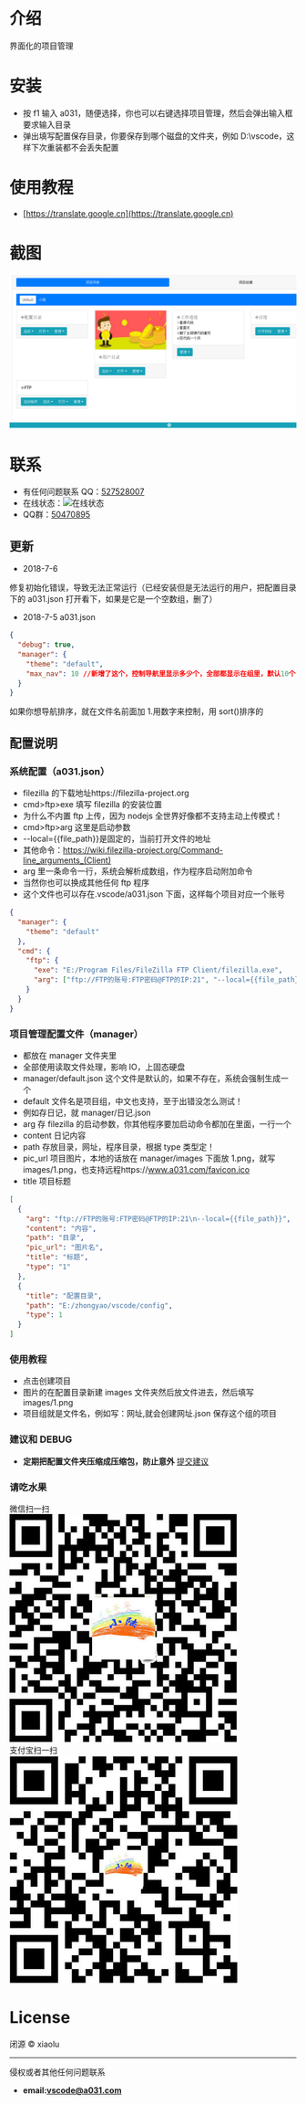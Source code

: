 # 介绍

界面化的项目管理

# 安装

- 按 f1 输入 a031，随便选择，你也可以右键选择项目管理，然后会弹出输入框要求输入目录
- 弹出填写配置保存目录，你要保存到哪个磁盘的文件夹，例如 D:\vscode，这样下次重装都不会丢失配置

# 使用教程

- [https://translate.google.cn](https://translate.google.cn)

# 截图

![界面截图](https://github.com/shijunti19/a031-xiaolu/blob/master/images/demo.png?raw=true)

# 联系

- 有任何问题联系 QQ：[527528007](http://sighttp.qq.com/authd?IDKEY=718ba7bf0e155f2ca65d5fc7646c324d9e7f2a8a8f2f20f9)    
- 在线状态：![在线状态](https://wpa.qq.com/imgd?IDKEY=718ba7bf0e155f2ca65d5fc7646c324d9e7f2a8a8f2f20f9&pic=53)     
- QQ群：[50470895](//shang.qq.com/wpa/qunwpa?idkey=c79ed4cc09a3082766690d2ea3a5f5674cb1b02d4652b9b5ef421e3f190d215e)    

## 更新

- 2018-7-6

修复初始化错误，导致无法正常运行（已经安装但是无法运行的用户，把配置目录下的 a031.json 打开看下，如果是它是一个空数组，删了）    

- 2018-7-5
  a031.json

```json
{
  "debug": true,
  "manager": {
    "theme": "default",
    "max_nav": 10 //新增了这个，控制导航里显示多少个，全部都显示在组里，默认10个
  }
}
```

如果你想导航排序，就在文件名前面加 1.用数字来控制，用 sort()排序的

## 配置说明

### 系统配置（a031.json）

- filezilla 的下载地址https://filezilla-project.org
- cmd>ftp>exe 填写 filezilla 的安装位置
- 为什么不内置 ftp 上传，因为 nodejs 全世界好像都不支持主动上传模式！
- cmd>ftp>arg 这里是启动参数
- --local={{file_path}}是固定的，当前打开文件的地址
- 其他命令：https://wiki.filezilla-project.org/Command-line_arguments_(Client)
- arg 里一条命令一行，系统会解析成数组，作为程序启动附加命令
- 当然你也可以换成其他任何 ftp 程序
- 这个文件也可以存在.vscode/a031.json 下面，这样每个项目对应一个账号

```json
{
  "manager": {
    "theme": "default"
  },
  "cmd": {
    "ftp": {
      "exe": "E:/Program Files/FileZilla FTP Client/filezilla.exe",
      "arg": ["ftp://FTP的账号:FTP密码@FTP的IP:21", "--local={{file_path}}"]
    }
  }
}
```

### 项目管理配置文件（manager）

- 都放在 manager 文件夹里
- 全部使用读取文件处理，影响 IO，上固态硬盘
- manager/default.json 这个文件是默认的，如果不存在，系统会强制生成一个
- default 文件名是项目组，中文也支持，至于出错没怎么测试！
- 例如存日记，就 manager/日记.json
- arg 存 filezilla 的启动参数，你其他程序要加启动命令都加在里面，一行一个
- content 日记内容
- path 存放目录，网址，程序目录，根据 type 类型定！
- pic_url 项目图片，本地的话放在 manager/images 下面放 1.png，就写 images/1.png，也支持远程https://www.a031.com/favicon.ico
- title 项目标题

```json
[
  {
    "arg": "ftp://FTP的账号:FTP密码@FTP的IP:21\n--local={{file_path}}",
    "content": "内容",
    "path": "目录",
    "pic_url": "图片名",
    "title": "标题",
    "type": "1"
  },
  {
    "title": "配置目录",
    "path": "E:/zhongyao/vscode/config",
    "type": 1
  }
]
```

### 使用教程

- 点击创建项目
- 图片的在配置目录新建 images 文件夹然后放文件进去，然后填写 images/1.png
- 项目组就是文件名，例如写：网址,就会创建网址.json 保存这个组的项目

### 建议和 DEBUG

- **定期把配置文件夹压缩成压缩包，防止意外**
  [提交建议](https://github.com/shijunti19/a031-xiaolu)

### 请吃水果

微信扫一扫  
![微信扫一扫](https://github.com/shijunti19/a031-xiaolu/blob/master/images/weixin.jpg?raw=true)  
支付宝扫一扫  
![支付宝扫一扫](https://github.com/shijunti19/a031-xiaolu/blob/master/images/alipay.jpg?raw=true)

# License

闭源 &copy; xiaolu

---

侵权或者其他任何问题联系

- **email:vscode@a031.com**
